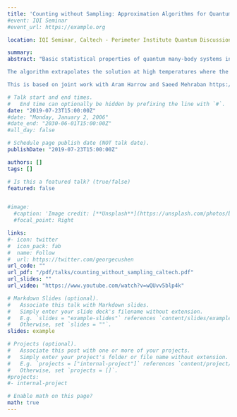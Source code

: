 ```yaml
---
title: 'Counting without Sampling: Approximation Algorithms for Quantum Many-Body Systems at Finite Temperatures'
#event: IQI Seminar
#event_url: https://example.org

location: IQI Seminar, Caltech - Perimeter Institute Quantum Discussions - STOC2020

summary:  
abstract: "Basic statistical properties of quantum many-body systems in thermal equilibrium including the free energy, entropy, and average energy can be obtained from the partition function. This talk will focus on the problem of estimating the partition function which has been the subject of various numerical and theoretical studies both in statistical physics and computer science. It is well known that this problem is computationally hard in the worst case. In this talk, I will present a quasi-polynomial time algorithm that estimates the partition function of quantum many-body systems above the phase transition point.

The algorithm extrapolates the solution at high temperatures where the problem is easy to low temperatures where finding the solution is harder. The running time of this algorithm relies on the locus of the complex zeros of the partition function. I will talk about cases where we can locate these complex zeros. I will also discuss the relation between other signatures of the phase transition such as the exponential decay of correlations and the locus of these zeros.

This is based on joint work with Aram Harrow and Saeed Mehraban https://arxiv.org/abs/1910.09071."

# Talk start and end times.
#   End time can optionally be hidden by prefixing the line with `#`.
date: "2019-07-23T15:00:00Z"
#date: "Monday, January 2, 2006"
#date_end: "2030-06-01T15:00:00Z"
#all_day: false

# Schedule page publish date (NOT talk date).
publishDate: "2019-07-23T15:00:00Z"

authors: []
tags: []

# Is this a featured talk? (true/false)
featured: false


#image:
  #caption: 'Image credit: [**Unsplash**](https://unsplash.com/photos/bzdhc5b3Bxs)'
  #focal_point: Right

links:
#- icon: twitter
#  icon_pack: fab
#  name: Follow
#  url: https://twitter.com/georgecushen
url_code: ""
url_pdf: "/pdf/talks/counting_without_sampling_caltech.pdf"
url_slides: ""
url_video: "https://www.youtube.com/watch?v=wQUvv5blp4k"

# Markdown Slides (optional).
#   Associate this talk with Markdown slides.
#   Simply enter your slide deck's filename without extension.
#   E.g. `slides = "example-slides"` references `content/slides/example-slides.md`.
#   Otherwise, set `slides = ""`.
slides: example

# Projects (optional).
#   Associate this post with one or more of your projects.
#   Simply enter your project's folder or file name without extension.
#   E.g. `projects = ["internal-project"]` references `content/project/deep-learning/index.md`.
#   Otherwise, set `projects = []`.
#projects:
#- internal-project

# Enable math on this page?
math: true
---
```


<!-- {{% alert note %}}
Click on the **Slides** button above to view the built-in slides feature.
{{% /alert %}} -->

<!-- Slides can be added in a few ways:

- **Create** slides using Academic's [*Slides*](https://sourcethemes.com/academic/docs/managing-content/#create-slides) feature and link using `slides` parameter in the front matter of the talk file
- **Upload** an existing slide deck to `static/` and link using `url_slides` parameter in the front matter of the talk file
- **Embed** your slides (e.g. Google Slides) or presentation video on this page using [shortcodes](https://sourcethemes.com/academic/docs/writing-markdown-latex/).

Further talk details can easily be added to this page using *Markdown* and $\rm \LaTeX$ math code. -->
